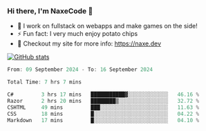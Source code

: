 ### Hi there, I'm NaxeCode 👋
- 🔭 I work on fullstack on webapps and make games on the side!
- ⚡ Fun fact: I very much enjoy potato chips
- 🔋 Checkout my site for more info: https://naxe.dev

[![GitHub stats](https://github-readme-stats.vercel.app/api?username=naxecode&theme=onedark)](https://naxe.dev)

<!--START_SECTION:waka-->

```csharp
From: 09 September 2024 - To: 16 September 2024

Total Time: 7 hrs 7 mins

C#         3 hrs 17 mins   ███████████▓░░░░░░░░░░░░░   46.16 %
Razor      2 hrs 20 mins   ████████▒░░░░░░░░░░░░░░░░   32.72 %
CSHTML     49 mins         ███░░░░░░░░░░░░░░░░░░░░░░   11.63 %
CSS        18 mins         █░░░░░░░░░░░░░░░░░░░░░░░░   04.22 %
Markdown   17 mins         █░░░░░░░░░░░░░░░░░░░░░░░░   04.10 %
```

<!--END_SECTION:waka-->



<!--
**NaxeCode/NaxeCode** is a ✨ _special_ ✨ repository because its `README.md` (this file) appears on your GitHub profile.

Here are some ideas to get you started:

- 🔭 I’m currently working on Web apps for indie games!
- 🌱 I’m currently mastering C#
- 👯 I’m looking to collaborate on ...
- 🤔 I’m looking for help with ...
- 💬 Ask me about ...
- 📫 How to reach me: ...
- 😄 Pronouns: ...
- ⚡ Fun fact: I love chips
-->
